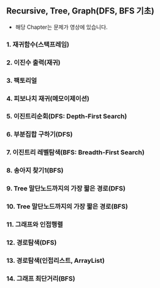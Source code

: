 ## Recursive, Tree, Graph(DFS, BFS 기초)
+ 해당 Chapter는 문제가 영상에 있습니다. 

### 1. 재귀함수(스택프레임)
### 2. 이진수 출력(재귀)
### 3. 팩토리얼
### 4. 피보나치 재귀(메모이제이션)
### 5. 이진트리순회(DFS: Depth-First Search)
### 6. 부분집합 구하기(DFS)
### 7. 이진트리 레벨탐색(BFS: Breadth-First Search)
### 8. 송아지 찾기1(BFS)
### 9. Tree 말단노드까지의 가장 짧은 경로(DFS)
### 10. Tree 말단노드까지의 가장 짧은 경로(BFS)
### 11. 그래프와 인접행렬
### 12. 경로탐색(DFS)
### 13. 경로탐색(인접리스트, ArrayList)
### 14. 그래프 최단거리(BFS)
